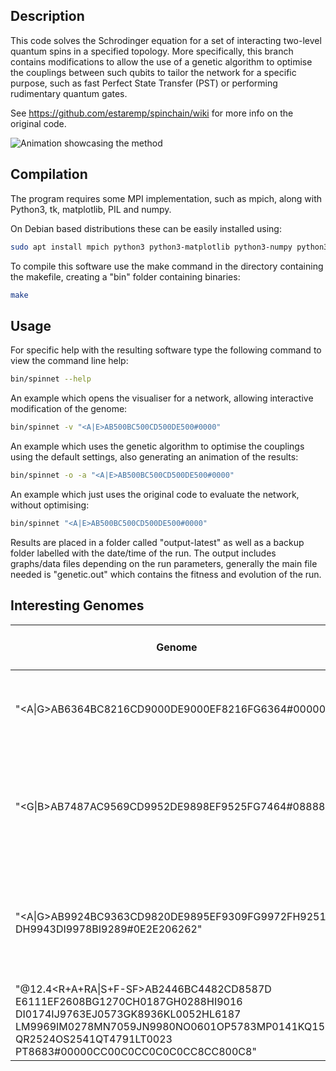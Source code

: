 ## Description

This code solves the Schrodinger equation for a set of interacting two-level quantum spins in a specified topology. More specifically, this branch contains modifications to allow the use of a genetic algorithm to optimise the couplings between such qubits to tailor the network for a specific purpose, such as fast Perfect State Transfer (PST) or performing rudimentary quantum gates.

See https://github.com/estaremp/spinchain/wiki for more info on the original code.

![Animation showcasing the method](https://github.com/lumorti/spinchain/raw/genetic/figures/combined.gif "Animation showcasing the method")

## Compilation

The program requires some MPI implementation, such as mpich, along with Python3, tk, matplotlib, PIL and numpy. 

On Debian based distributions these can be easily installed using:

```bash
sudo apt install mpich python3 python3-matplotlib python3-numpy python3-tk python3-pil make
```

To compile this software use the make command in the directory containing the makefile, creating a "bin" folder containing binaries:

```bash
make
```

## Usage

For specific help with the resulting software type the following command to view the command line help:

```bash
bin/spinnet --help
```

An example which opens the visualiser for a network, allowing interactive modification of the genome:

```bash
bin/spinnet -v "<A|E>AB500BC500CD500DE500#0000"
```

An example which uses the genetic algorithm to optimise the couplings using the default settings, also generating an animation of the results:

```bash
bin/spinnet -o -a "<A|E>AB500BC500CD500DE500#0000"
```

An example which just uses the original code to evaluate the network, without optimising:

```bash
bin/spinnet "<A|E>AB500BC500CD500DE500#0000"
```

Results are placed in a folder called "output-latest" as well as a backup folder labelled with the date/time of the run. The output includes graphs/data files depending on the run parameters, generally the main file needed is "genetic.out" which contains the fitness and evolution of the run.

## Interesting Genomes

| Genome                                                                          |   Fidelity    | Transfer Time * J<sub>max</sub> |  Description   |
| ------------------------------------------------------------------------------- | :-----------: | :-------------------: | ------------- |
| "<A\|G>AB6364BC8216CD9000DE9000EF8216FG6364#000000"                             | 99.9% | 5.6 | 7-site linear PST chain, theoretically 100% fidelity |
| "<G\|B>AB7487AC9569CD9952DE9898EF9525FG7464#088888"                             | 99.7% | 5.4 | slightly faster than the 7-site PST chain at the expense of a small amount of fidelity |
| "<A\|G>AB9924BC9363CD9820DE9895EF9309FG9972FH9251<br>DH9943DI9978BI9289#0E2E206262" | 99.7% | 3.8 | significantly faster than the 7-site linear PST chain at the expense of two extra non-linear nodes |
| "@12.4<R+A+RA\|S+F-SF>AB2446BC4482CD8587D<br>E6111EF2608BG1270CH0187GH0288HI9016<br>DI0174IJ9763EJ0573GK8936KL0052HL6187<br>LM9969IM0278MN7059JN9980NO0601OP5783MP0141KQ1592<br>QR2524OS2541QT4791LT0023<br>PT8683#00000CC00C0CC0C0C0CC8CC800C8" | 95.0% | 12.4 | a two-qubit controlled phase gate using a 4x4 grid network |


